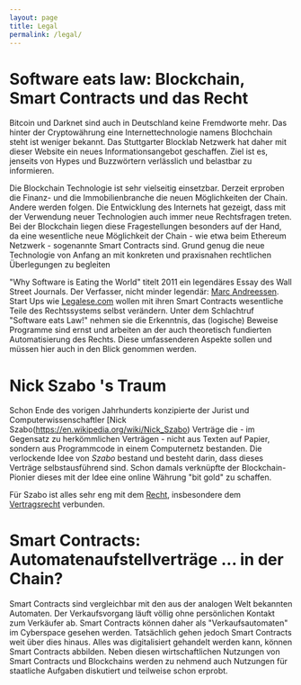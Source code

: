 ```yaml
---
layout: page
title: Legal
permalink: /legal/
---
```



#  Software eats law: Blockchain, Smart Contracts  und das  Recht

Bitcoin und Darknet sind auch in Deutschland keine Fremdworte mehr. Das hinter der Cryptowährung eine Internettechnologie namens Blochchain steht ist weniger bekannt. Das Stuttgarter Blocklab Netzwerk hat daher mit dieser Website ein neues Informationsangebot geschaffen. Ziel ist es, jenseits von Hypes und Buzzwörtern verlässlich und belastbar zu informieren.

Die Blockchain Technologie ist sehr vielseitig  einsetzbar. Derzeit erproben die Finanz- und die Immobilienbranche die neuen Möglichkeiten der Chain. Andere werden folgen. Die Entwicklung des Internets hat gezeigt, dass mit der Verwendung neuer Technologien auch immer neue Rechtsfragen treten. Bei der Blockchain liegen diese Fragestellungen besonders auf der Hand, da eine wesentliche neue Möglichkeit der Chain - wie  etwa beim Ethereum Netzwerk - sogenannte Smart Contracts sind.  Grund genug die neue Technologie  von Anfang an mit konkreten und praxisnahen rechtlichen Überlegungen zu begleiten

"Why Software is Eating the World" titelt 2011 ein legendäres Essay des Wall Street Journals. Der Verfasser, nicht minder legendär: [Marc Andreessen](https://de.wikipedia.org/wiki/Marc_Andreessen). Start Ups wie [Legalese.com](http://www.legalese.com) wollen mit ihren Smart Contracts wesentliche Teile des Rechtssystems selbst verändern. Unter dem Schlachtruf "Software eats Law!" nehmen sie die Erkenntnis, das (logische) Beweise Programme sind ernst und arbeiten an der auch theoretisch fundierten Automatisierung des Rechts. Diese umfassenderen Aspekte sollen und müssen hier auch in den Blick genommen werden.


#  Nick Szabo 's  Traum

Schon Ende des vorigen Jahrhunderts konzipierte der Jurist und Computerwissenschaftler 
[Nick Szabo(https://en.wikipedia.org/wiki/Nick_Szabo) Verträge die - im Gegensatz zu herkömmlichen Verträgen - nicht aus Texten auf Papier, sondern aus Programmcode in einem  Computernetz bestanden. Die verlockende Idee von *Szabo* bestand und besteht darin, dass dieses Verträge selbstausführend sind. Schon damals verknüpfte der Blockchain-Pionier dieses mit der Idee eine online Währung "bit gold" zu schaffen.

Für Szabo ist alles sehr eng mit dem [Recht](recht.md), insbesondere dem [Vertragsrecht](vertragsrecht.md) verbunden. 


#  Smart Contracts: Automatenaufstellverträge  ...  in  der Chain?

Smart Contracts sind vergleichbar mit den aus der analogen Welt bekannten Automaten. Der Verkaufsvorgang läuft völlig ohne persönlichen Kontakt zum Verkäufer ab. Smart Contracts können daher als "Verkaufsautomaten" im Cyberspace gesehen werden. Tatsächlich gehen jedoch Smart Contracts weit über dies hinaus. Alles was digitalisiert gehandelt werden kann, können Smart Contracts abbilden. Neben diesen wirtschaftlichen Nutzungen von Smart Contracts und Blockchains werden zu nehmend auch Nutzungen für staatliche Aufgaben diskutiert und teilweise schon erprobt. 




